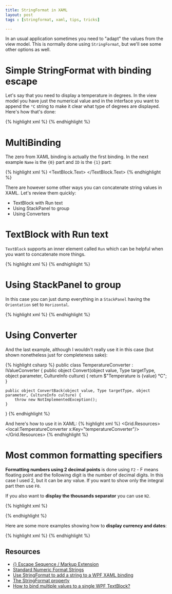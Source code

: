 ```yaml
---
title: StringFormat in XAML
layout: post
tags : [stringformat, xaml, tips, tricks]

---
```


In an usual application sometimes you need to "adapt" the values from the view model. This is normally done using `StringFormat`, but we'll see some other options as well.

# Simple StringFormat with binding escape
Let's say that you need to display a temperature in degrees. In the view model you have just the numerical value and in the interface you want to append the `°C` string to make it clear what type of degrees are displayed. Here's how that's done:

{% highlight xml %}
<TextBlock Text="{Binding CelsiusTemp, StringFormat={}{0}°C}" />
{% endhighlight %}

# MultiBinding
The zero from XAML binding is actually the first binding. In the next example `Name` is the `{0}` part and `ID` is the `{1}` part:

{% highlight xml %}
<TextBlock>
    <TextBlock.Text>
        <MultiBinding StringFormat="{}{0} + {1}">
            <Binding Path="Name" />
            <Binding Path="ID" />
        </MultiBinding>
    </TextBlock.Text>
</TextBlock>
{% endhighlight %}

There are however some other ways you can concatenate string values in XAML. Let's review them quickly:
- TextBlock with Run text
- Using StackPanel to group
- Using Converters

# TextBlock with Run text
`TextBlock` supports an inner element called `Run` which can be helpful when you want to concatenate more things.

{% highlight xml %}
<TextBlock>
  <Run Text="Temperature is " />
  <Run Text="{Binding CelsiusTemp}" />
  <Run Text="°C" />
</TextBlock>
{% endhighlight %}

# Using StackPanel to group
In this case you can just dump everything in a `StackPanel` having the `Orientation` set to `Horizontal`.

{% highlight xml %}
<StackPanel Orientation="Horizontal">
    <TextBlock Text="Temperature is "/>
    <TextBlock Text="{Binding CelsiusTemp}"/>
    <TextBlock Text="°C"/>
</StackPanel>
{% endhighlight %}

# Using Converter
And the last example, although I wouldn't really use it in this case (but shown nonetheless just for completeness sake):

{% highlight csharp %}
public class TemperatureConverter : IValueConverter {
    public object Convert(object value, Type targetType, object parameter, CultureInfo culture) {
        return $"Temperature is {value} °C";
    }

    public object ConvertBack(object value, Type targetType, object parameter, CultureInfo culture) {
        throw new NotImplementedException();
    }
}
{% endhighlight %}

And here's how to use it in XAML:
{% highlight xml %}
<Grid>
    <Grid.Resources>
        <local:TemperatureConverter x:Key="temperatureConverter"/>
    </Grid.Resources>
    <TextBlock Text="{Binding CelsiusTemp, Converter={StaticResource temperatureConverter}}"/>
</Grid>
{% endhighlight %}


# Most common formatting specifiers
**Formatting numbers using 2 decimal points** is done using `F2` - F means floating point and the following digit is the number of decimal digits. In this case I used 2, but it can be any value. If you want to show only the integral part then use `F0`.

If you also want to **display the thousands separator** you can use `N2`.

{% highlight xml %}
<!-- Consider CelsiusTemp = 1234.5678 -->
<!-- Also take note that the values will be rounded! -->

<!-- This will be: 1234.57 -->
<TextBlock Text="{Binding CelsiusTemp, StringFormat={}{0:F2}}"/>

<!-- This will be: 1235 -->
<TextBlock Text="{Binding CelsiusTemp, StringFormat={}{0:F0}}"/>

<!-- This will be: 1,234.57 -->
<TextBlock Text="{Binding CelsiusTemp, StringFormat={}{0:N2}}"/>

<!-- This will be: 1,235 -->
<TextBlock Text="{Binding CelsiusTemp, StringFormat={}{0:N0}}"/>
{% endhighlight %}


Here are some more examples showing how to **display currency and dates**:

{% highlight xml %}
<Window x:Class="PlayingWithXAML.MainWindow"
        x:Name="wnd"
        xmlns="http://schemas.microsoft.com/winfx/2006/xaml/presentation"
        xmlns:x="http://schemas.microsoft.com/winfx/2006/xaml"
        xmlns:system="clr-namespace:System;assembly=mscorlib"
        Width="300"
        Height="200">
    <StackPanel Margin="10">
        <TextBlock Text="{Binding ElementName=wnd, Path=ActualWidth, StringFormat=Window width: {0:#,#.0}}" />
        <TextBlock Text="{Binding ElementName=wnd, Path=ActualHeight, StringFormat=Window height: {0:C}}" />
        <TextBlock Text="{Binding Source={x:Static system:DateTime.Now}, StringFormat=Date: {0:dddd, MMMM dd}}" />
        <TextBlock Text="{Binding Source={x:Static system:DateTime.Now}, StringFormat=Time: {0:HH:mm}}" />
    </StackPanel>
</Window>
{% endhighlight %}

## Resources
- [{} Escape Sequence / Markup Extension](https://docs.microsoft.com/en-us/dotnet/framework/xaml-services/escape-sequence-markup-extension)
- [Standard Numeric Format Strings](https://docs.microsoft.com/en-us/dotnet/standard/base-types/standard-numeric-format-strings)
- [Use StringFormat to add a string to a WPF XAML binding](https://stackoverflow.com/questions/19278515/use-stringformat-to-add-a-string-to-a-wpf-xaml-binding)
- [The StringFormat property](http://www.wpf-tutorial.com/data-binding/the-stringformat-property)
- [How to bind multiple values to a single WPF TextBlock?](https://stackoverflow.com/questions/2552853/how-to-bind-multiple-values-to-a-single-wpf-textblock)
